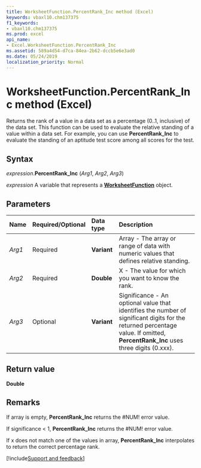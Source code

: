 ```yaml
---
title: WorksheetFunction.PercentRank_Inc method (Excel)
keywords: vbaxl10.chm137375
f1_keywords:
- vbaxl10.chm137375
ms.prod: excel
api_name:
- Excel.WorksheetFunction.PercentRank_Inc
ms.assetid: 589a4d54-d7ca-84ea-2b62-dccb5e6e3ad0
ms.date: 05/24/2019
localization_priority: Normal
---
```



# WorksheetFunction.PercentRank_Inc method (Excel)

Returns the rank of a value in a data set as a percentage (0..1, inclusive) of the data set. This function can be used to evaluate the relative standing of a value within a data set. For example, you can use **PercentRank_Inc** to evaluate the standing of an aptitude test score among all scores for the test.


## Syntax

_expression_.**PercentRank_Inc** (_Arg1_, _Arg2_, _Arg3_)

_expression_ A variable that represents a **[WorksheetFunction](Excel.WorksheetFunction.md)** object.


## Parameters

|Name|Required/Optional|Data type|Description|
|:-----|:-----|:-----|:-----|
| _Arg1_|Required| **Variant**|Array - The array or range of data with numeric values that defines relative standing.|
| _Arg2_|Required| **Double**|X - The value for which you want to know the rank.|
| _Arg3_|Optional| **Variant**|Significance - An optional value that identifies the number of significant digits for the returned percentage value. If omitted, **PercentRank_Inc** uses three digits (0.xxx).|

## Return value

**Double**


## Remarks

If array is empty, **PercentRank_Inc** returns the #NUM! error value.
    
If significance < 1, **PercentRank_Inc** returns the #NUM! error value.
    
If x does not match one of the values in array, **PercentRank_Inc** interpolates to return the correct percentage rank.
    



[!include[Support and feedback](~/includes/feedback-boilerplate.md)]